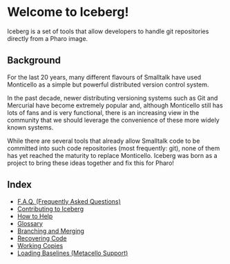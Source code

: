 # Welcome to Iceberg!

Iceberg is a set of tools that allow developers to handle git repositories directly from a Pharo image.

## Background
For the last 20 years, many different flavours of Smalltalk have used Monticello as a simple but powerful distributed version control system. 

In the past decade, newer distributing versioning systems such as Git and Mercurial have become extremely popular and, although Monticello still has lots of fans and is very functional, there is an increasing view in the community that we should leverage the convenience of these more widely known systems. 

While there are several tools that already allow Smalltalk code to be committed into such code repositories (most frequently: git), none of them has yet reached the maturity to replace Monticello. Iceberg was born as a project to bring these ideas together and fix this for Pharo!


## Index

- [F.A.Q. (Frequently Asked Questions)](FAQ.md)
- [Contributing to Iceberg](Contributing-to-Iceberg.md)
- [How to Help](How-to-help-us,-What-you-could-contribute.md)
- [Glossary](Iceberg-glossary.md)
- [Branching and Merging](Branching-and-Merging.md)
- [Recovering Code](Recovering-Code.md)
- [Working Copies](The-Working-Copy(ies).md)
- [Loading Baselines (Metacello Support)](Metacello-Support.md)
